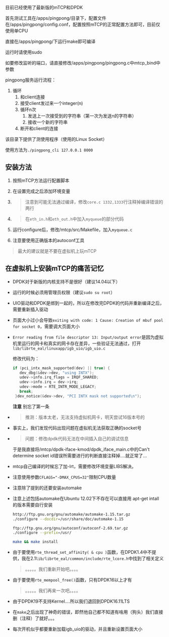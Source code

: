 目前已经使用了最新版的mTCP和DPDK

首先测试工具在/apps/pingpong/目录下，配置文件在/apps/pingpong/config.conf，配置按照mTCP的正常配置方法即可，目前仅使用单CPU

直接在/apps/pingpong/下运行make即可编译

运行时请使用sudo

如要修改监听的端口，请直接修改/apps/pingpong/pingpong.c中mtcp_bind中参数

pingpong服务运行流程：



1. 循环
   1. 和client连接
   2. 接受client发过来一个integer(n)
   3. 循环n次
      1. 发送上一次接受到的字符串（第一次为发送n的字符串）
      2. 接收一个新的字符串
   4. 断开和client的连接



该目录下提供了测使用程序（使用的Linux Socket）

使用方法为`./pingpong_cli 127.0.0.1 8000`

## 安装方法

1. 按照mTCP方法运行配置脚本

2. 在设置完成之后添加环境变量

3. >  注意到可能无法通过编译，修改`core.c 1332,1333`行注释掉编译错误的两行

4. >  在`eth_in.h`和`eth_out.h`中加入`myqueue`的部分代码

5. 运行configure后，修改/mtcp/src/Makefile，加入`myqueue.c`

6. 注意要使用正确版本的autoconf工具

> 最大的建议就是不要在虚拟机上玩mTCP



## 在虚拟机上安装mTCP的痛苦记忆

* DPDK对于新版的内核支持不是很好（建议14.04以下）

* 运行的时候必须用管理员权限（建议`sudo su root`）

* UIO驱动和DPDK是绑到一起的，所以在修改完DPDK的代码并重新编译之后，需要重新插入驱动

* 页面大小过小会导致`exiting with code: 1 Cause: Creation of mbuf pool for socket 0`，需要调大页面大小

* `Error reading from file descriptor 13: Input/output error`是因为虚拟机里运行的网卡和真实的网卡存在差异，一些验证无法通过，打开`lib/librte_eal/linuxapp/igb_uio/igb_uio.c`

  修改代码为：

  ```c
  if (pci_intx_mask_supported(dev) || true) { 
  	 dev_dbg(&dev->dev, "using INTX");
  	 udev->info.irq_flags = IRQF_SHARED;
  	 udev->info.irq = dev->irq;  
  	 udev->mode = RTE_INTR_MODE_LEGACY;     
  	 break;             
   }dev_notice(&dev->dev, "PCI INTX mask not supported\n");
  ```

  **注意** 别忘了第一条

* > 推测：版本太老，无法支持虚拟机网卡，明天尝试16版本号的

* 事实上，我们发现代码出现问题在虚拟机无法获取正确的socket号

* > 问题：修改dpdk代码无法在中间插入自己的调试信息

  于是我直接将/mtcp/dpdk-iface-kmod/dpdk_iface_main.c中的Can't determine socket id错误所需要进行的判断直接注释掉....就正常了...

* mtcp自己编译的时候忘了加-lrt，需要修改环境变量LIBS解决。

* 注意使用参数`CFLAGS="-DMAX_CPUS=32"`限制CPU数量

* 注意除了提到的还要安装automake

* 注意上述包括automake在Ubuntu 12.02下不存在可以直接用 apt-get intall 的版本需要自行安装

  ```bash
  http://ftp.gnu.org/gnu/automake/automake-1.15.tar.gz
  ./configure --docdir=/usr/share/doc/automake-1.15
  
  ftp://ftp.gnu.org/gnu/autoconf/autoconf-2.69.tar.gz
  ./configure --prefix=/usr/
  
  make && make install
  ```

* 由于要使用`rte_thread_set_affinity( & cpu )`函数，在DPDK1.4中不提供，我在2.1`lib/librte_eal/common/include/rte_lcore.h`中找到了相关定义

  > 。。。。。我们重新开始吧。。。。

* 由于要使用`rte_mempool_free()`函数，只有DPDK16以上才有

  > 。。。。。我们再来一次吧。。。。

* 由于DPDK19不支持Kernel....所以我们退回到DPDK16.11LTS

* 在`make`之后出现了神奇的错误，即然他自己都不知道有啥用（狗头）我们直接删（注释）了就好。。。

* 每次开机似乎都要重新加载igb_uio的驱动，并且重新设置页面大小

